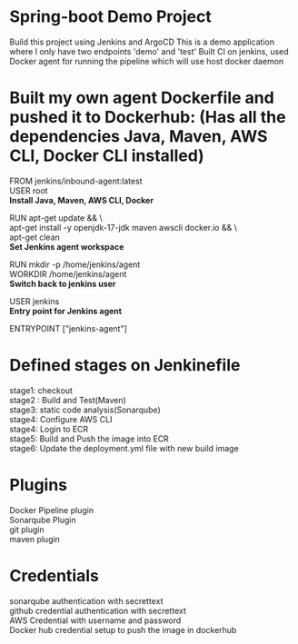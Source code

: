 # Spring-boot Demo Project

Build this project using Jenkins and ArgoCD
This is a demo application where I only have two endpoints 'demo' and 'test'
Built CI on jenkins, used Docker agent for running the pipeline which will use host docker daemon

# Built my own agent Dockerfile and pushed it to Dockerhub: (Has all the dependencies Java, Maven, AWS CLI, Docker CLI installed)

FROM jenkins/inbound-agent:latest                     
USER root                       
**Install Java, Maven, AWS CLI, Docker**        

RUN apt-get update && \              
    apt-get install -y openjdk-17-jdk maven awscli docker.io && \           
    apt-get clean               
**Set Jenkins agent workspace**           

RUN mkdir -p /home/jenkins/agent              
WORKDIR /home/jenkins/agent               
**Switch back to jenkins user**                

USER jenkins              
**Entry point for Jenkins agent**                

ENTRYPOINT ["jenkins-agent"]            

# Defined stages on Jenkinefile
stage1: checkout                                     
stage2 : Build and Test(Maven)                    
stage3: static code analysis(Sonarqube)                
stage4: Configure AWS CLI                
stage4: Login to ECR                
stage5: Build and Push the image into ECR                
stage6: Update the deployment.yml file with new build image                

# Plugins
Docker Pipeline plugin                                        
Sonarqube Plugin                    
git plugin                    
maven plugin                    

# Credentials
sonarqube authentication with secrettext                
github credential authentication with secrettext                        
AWS Credential with username and password                            
Docker hub credential setup to push the image in dockerhub                






